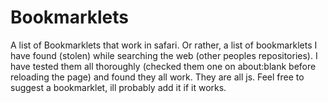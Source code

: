 # Bookmarklets
A list of Bookmarklets that work in safari.
Or rather, a list of bookmarklets I have found (stolen) while searching the web (other peoples repositories). I have tested them all thoroughly (checked them one on about:blank before reloading the page) and found they all work.
They are all js. Feel free to suggest a bookmarklet, ill probably add it if it works.

